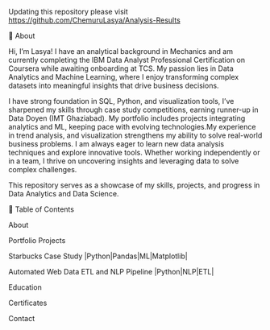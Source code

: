 Updating this repository please visit https://github.com/ChemuruLasya/Analysis-Results



📌 About 

Hi, I’m Lasya! I have an analytical background in Mechanics and am currently completing the IBM Data Analyst Professional Certification on Coursera while awaiting onboarding at TCS. My passion lies in Data Analytics and Machine Learning, where I enjoy transforming complex datasets into meaningful insights that drive business decisions.

I have strong foundation in SQL, Python, and visualization tools, I’ve sharpened my skills through case study competitions, earning runner-up in Data Doyen (IMT Ghaziabad). My portfolio includes projects integrating analytics and ML, keeping pace with evolving technologies.My experience in trend analysis, and visualization strengthens my ability to solve real-world business problems.
I am always eager to learn new data analysis techniques and explore innovative tools. Whether working independently or in a team, I thrive on uncovering insights and leveraging data to solve complex challenges.

This repository serves as a showcase of my skills, projects, and progress in Data Analytics and Data Science.


📖 Table of Contents

About

Portfolio Projects

Starbucks Case Study |Python|Pandas|ML|Matplotlib|

Automated Web Data ETL and NLP Pipeline |Python|NLP|ETL|


Education

Certificates

Contact
